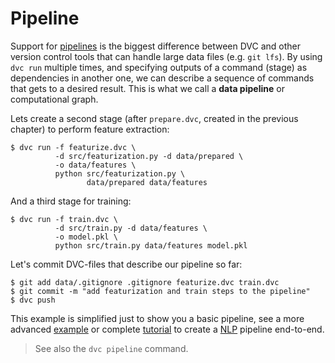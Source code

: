 # Pipeline

Support for [pipelines](/doc/commands-reference/pipeline) is the biggest
difference between DVC and other version control tools that can handle large
data files (e.g. `git lfs`). By using `dvc run` multiple times, and specifying
outputs of a command (stage) as dependencies in another one, we can describe a
sequence of commands that gets to a desired result. This is what we call a
**data pipeline** or computational graph.

Lets create a second stage (after `prepare.dvc`, created in the previous
chapter) to perform feature extraction:

```dvc
$ dvc run -f featurize.dvc \
          -d src/featurization.py -d data/prepared \
          -o data/features \
          python src/featurization.py \
                 data/prepared data/features
```

And a third stage for training:

```dvc
$ dvc run -f train.dvc \
          -d src/train.py -d data/features \
          -o model.pkl \
          python src/train.py data/features model.pkl
```

Let's commit DVC-files that describe our pipeline so far:

```dvc
$ git add data/.gitignore .gitignore featurize.dvc train.dvc
$ git commit -m "add featurization and train steps to the pipeline"
$ dvc push
```

This example is simplified just to show you a basic pipeline, see a more
advanced [example](/doc/get-started/example-pipeline) or complete
[tutorial](/doc/tutorial) to create a
[NLP](https://en.wikipedia.org/wiki/Natural_language_processing) pipeline
end-to-end.

> See also the `dvc pipeline` command.
